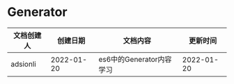 # Generator

| 文档创建人 | 创建日期   | 文档内容                 | 更新时间   |
| ---------- | ---------- | ------------------------ | ---------- |
| adsionli   | 2022-01-20 | es6中的Generator内容学习 | 2022-01-20 |

